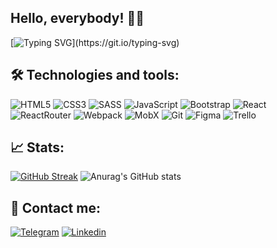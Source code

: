 ## Hello, everybody! 🖐🏻

[![Typing SVG](https://readme-typing-svg.herokuapp.com?lines=I'm+Anna.+;And+here+I+explore+Frontend+world.)](https://git.io/typing-svg)

## 🛠️ Technologies and tools: 
![HTML5](https://img.shields.io/badge/HTML5-black?style=for-the-badge&logo=html5)
![CSS3](https://img.shields.io/badge/CSS3-black?style=for-the-badge&logo=css3&logoColor=2965f1)
![SASS](https://img.shields.io/badge/SASS-black?style=for-the-badge&logo=SASS)
![JavaScript](https://img.shields.io/badge/JavaScript-black?style=for-the-badge&logo=javascript)
![Bootstrap](https://img.shields.io/badge/bootstrap-black?style=for-the-badge&logo=bootstrap)
![React](https://img.shields.io/badge/React-black?style=for-the-badge&logo=react)
![ReactRouter](https://img.shields.io/badge/React_Router-black?style=for-the-badge&logo=reactrouter)
![Webpack](https://img.shields.io/badge/Webpack-black?style=for-the-badge&logo=webpack)
![MobX](https://img.shields.io/badge/mobx-black?style=for-the-badge&logo=mobx)
![Git](https://img.shields.io/badge/git-black?style=for-the-badge&logo=git)
![Figma](https://img.shields.io/badge/Figma-black?style=for-the-badge&logo=figma)
![Trello](https://img.shields.io/badge/Trello-black?style=for-the-badge&logo=Trello)

## 📈 Stats: 
[![GitHub Streak](http://github-readme-streak-stats.herokuapp.com?user=AnnaBegisheva&theme=cobalt)](https://git.io/streak-stats)
![Anurag's GitHub stats](https://github-readme-stats.vercel.app/api?username=AnnaBegisheva&theme=cobalt&bg_color=09131B&show_icons=true)

## 📲 Contact me:
[![Telegram](https://img.shields.io/badge/Telegram-black?style=for-the-badge&logo=telegram)](https://t.me/p_anic)
[![Linkedin](https://img.shields.io/badge/Linkedin-black?style=for-the-badge&logo=linkedin&logoColor=0A66C2)](https://www.linkedin.com/in/anna-begisheva-691bb4104/)

<!--
**AnnaBegisheva/AnnaBegisheva** is a ✨ _special_ ✨ repository because its `README.md` (this file) appears on your GitHub profile.

Here are some ideas to get you started:

- 🔭 I’m currently working on ...
- 🌱 I’m currently learning ...
- 👯 I’m looking to collaborate on ...
- 🤔 I’m looking for help with ...
- 💬 Ask me about ...
- 📫 How to reach me: ...
- 😄 Pronouns: ...
- ⚡ Fun fact: ...
-->
